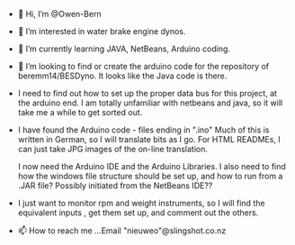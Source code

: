 - 👋 Hi, I’m @Owen-Bern
- 👀 I’m interested in water brake engine dynos.
- 🌱 I’m currently learning JAVA, NetBeans, Arduino coding.
- 💞️ I’m looking to find or create the arduino code for the repository of beremm14/BESDyno. It looks like the Java code is there.
- I need to find out how to set up the proper data bus for this project, at the arduino end. I am totally unfamiliar with netbeans and java, so it will take me a while to get sorted out.
- <edit1>
  I have found the Arduino code - files ending in ".ino"
  Much of this is written in German, so I will translate bits as I go.
  For HTML READMEs, I can just take JPG images of the on-line translation.
  
  I now need the Arduino IDE and the Arduino Libraries.
  I also need to find how the windows file structure should be set up, and how to run from a .JAR file?  Possibly initiated from the NetBeans IDE??
  
- I just want to monitor rpm and weight instruments, so I will find the equivalent inputs , get them set up, and comment out the others.
  
- 📫 How to reach me ...Email "nieuweo"@slingshot.co.nz

<!---
Owen-Bern/Owen-Bern is a ✨ special ✨ repository because its `README.md` (this file) appears on your GitHub profile.
You can click the Preview link to take a look at your changes.
--->

